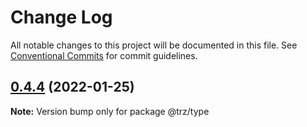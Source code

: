 # Change Log

All notable changes to this project will be documented in this file.
See [Conventional Commits](https://conventionalcommits.org) for commit guidelines.

## [0.4.4](https://github.com/chenzhenyuan/trz/compare/@trz/type@0.2.8...@trz/type@0.4.4) (2022-01-25)

**Note:** Version bump only for package @trz/type

